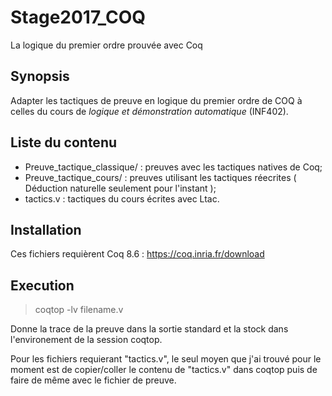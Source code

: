 # Stage2017_COQ
La logique du premier ordre prouvée avec Coq

## Synopsis

Adapter les tactiques de preuve en logique du premier ordre de COQ à celles du cours de _logique et démonstration automatique_ (INF402).

## Liste du contenu

- Preuve_tactique_classique/ : preuves avec les tactiques natives de Coq;
- Preuve_tactique_cours/ : preuves utilisant les tactiques réecrites ( Déduction naturelle seulement pour l'instant );
- tactics.v : tactiques du cours écrites avec Ltac.

## Installation

Ces fichiers requièrent Coq 8.6 :
https://coq.inria.fr/download

## Execution

> coqtop -lv filename.v

Donne la trace de la preuve dans la sortie standard et la stock dans l'environement de la session coqtop.

Pour les fichiers requierant "tactics.v", le seul moyen que j'ai trouvé pour le moment est de copier/coller le contenu de "tactics.v" dans coqtop puis de faire de même avec le fichier de preuve.

